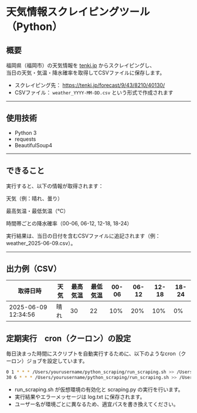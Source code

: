 # 天気情報スクレイピングツール（Python）

## 概要

福岡県（福岡市）の天気情報を [tenki.jp](https://tenki.jp/) からスクレイピングし、  
当日の天気・気温・降水確率を取得してCSVファイルに保存します。

- スクレイピング先： https://tenki.jp/forecast/9/43/8210/40130/
- CSVファイル： `weather_YYYY-MM-DD.csv` という形式で作成されます

---

## 使用技術

- Python 3
- requests
- BeautifulSoup4

---
## できること
実行すると、以下の情報が取得されます：

天気（例：晴れ、曇り）

最高気温・最低気温（℃）

時間帯ごとの降水確率（00-06, 06-12, 12-18, 18-24）

実行結果は、当日の日付を含むCSVファイルに追記されます（例：weather_2025-06-09.csv）。

---
## 出力例（CSV）
| 取得日時                | 天気 | 最高気温 | 最低気温 | 00-06 | 06-12 | 12-18 | 18-24 |
| ------------------- | -- | ---- | ---- | ----- | ----- | ----- | ----- |
| 2025-06-09 12:34:56 | 晴れ | 30   | 22   | 10%   | 20%   | 10%   | 0%    |



## 定期実行　cron（クーロン）の設定

毎日決まった時間にスクリプトを自動実行するために、以下のようなcron（クーロン）ジョブを設定しています。

```bash
0 1 * * * /Users/yourusername/python_scraping/run_scraping.sh >> /Users/yourusername/python_scraping/log.txt 2>&1
30 6 * * * /Users/yourusername/python_scraping/run_scraping.sh >> /Users/yourusername/python_scraping/log.txt 2>&1
```

- run_scraping.sh が仮想環境の有効化と scraping.py の実行を行います。
- 実行結果やエラーメッセージは log.txt に保存されます。
- ユーザー名が環境ごとに異なるため、適宜パスを書き換えてください。